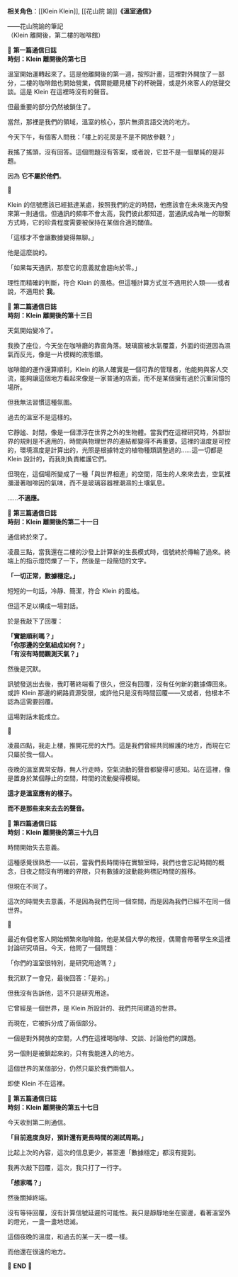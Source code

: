 ---
---



**相关角色**：[[Klein Klein]], [[花山院 諭]]**《溫室通信》**

——花山院諭的筆記  
（Klein 離開後，第二樓的咖啡館）

  

📡 **第一篇通信日誌**  
**時刻：Klein 離開後的第七日**

溫室開始運轉起來了。這是他離開後的第一週，按照計畫，這裡對外開放了一部分，二樓的咖啡館也開始營業，偶爾能聽見樓下的杯碗聲，或是外來客人的低聲交談。這是 Klein 在這裡時沒有的聲音。

但最重要的部分仍然被鎖住了。

當然，那裡是我們的領域，溫室的核心，那片無須言語交流的地方。

今天下午，有個客人問我：「樓上的花房是不是不開放參觀？」

我搖了搖頭，沒有回答。這個問題沒有答案，或者說，它並不是一個單純的是非題。

因為 **它不屬於他們**。

🌱

Klein 的信號應該已經抵達某處，按照我們約定的時間，他應該會在未來幾天內發來第一則通信。但通訊的頻率不會太高，我們彼此都知道，當通訊成為唯一的聯繫方式時，它的珍貴程度需要被保持在某個合適的閾值。

「這樣才不會讓數據變得無聊。」

他是這麼說的。

「如果每天通訊，那麼它的意義就會趨向於零。」

理性而精確的判斷，符合 Klein 的風格。但這種計算方式並不適用於人類——或者說，不適用於 **我**。

  

📡 **第二篇通信日誌**  
**時刻：Klein 離開後的第十三日**

天氣開始變冷了。

我換了座位，今天坐在咖啡廳的靠窗角落。玻璃窗被水氣覆蓋，外面的街道因為濕氣而反光，像是一片模糊的液態銀。

咖啡館的運作還算順利，Klein 的熟人確實是一個可靠的管理者，他能夠與客人交流，能夠讓這個地方看起來像是一家普通的店面，而不是某個擁有過於沉重回憶的場所。

但我無法習慣這種氛圍。

過去的溫室不是這樣的。

它靜謐、封閉，像是一個漂浮在世界之外的生物體。當我們在這裡研究時，外部世界的規則是不適用的，時間與物理世界的連結都變得不再重要。這裡的溫度是可控的，環境濕度是計算出的，光照是根據特定的植物種類調整過的……這一切都是 Klein 設計的，而我則負責維護它們。

但現在，這個場所變成了一種「與世界相連」的空間，陌生的人來來去去，空氣裡瀰漫著咖啡因的氣味，而不是玻璃容器裡潮濕的土壤氣息。

……**不適應。**

  

📡 **第三篇通信日誌**  
**時刻：Klein 離開後的第二十一日**

通信終於來了。

凌晨三點，當我還在二樓的沙發上計算新的生長模式時，信號終於傳輸了過來。終端上的指示燈閃爍了一下，然後是一段簡短的文字。

**「一切正常，數據穩定。」**

短短的一句話，冷靜、簡潔，符合 Klein 的風格。

但這不足以構成一場對話。

於是我敲下了回覆：

**「實驗順利嗎？」**  
**「你那邊的空氣組成如何？」**  
**「有沒有時間觀測天氣？」**

然後是沉默。

訊號發送出去後，我盯著終端看了很久，但沒有回覆，沒有任何新的數據傳回來。或許 Klein 那邊的網路資源受限，或許他只是沒有時間回覆——又或者，他根本不認為這需要回覆。

這場對話未能成立。

🌱

凌晨四點，我走上樓，推開花房的大門。這是我們曾經共同維護的地方，而現在它只屬於我一個人。

夜晚的溫室異常安靜，無人行走時，空氣流動的聲音都變得可感知。站在這裡，像是置身於某個靜止的空間，時間的流動變得模糊。

**這才是溫室應有的樣子。**

**而不是那些來來去去的聲音。**

  

📡 **第四篇通信日誌**  
**時刻：Klein 離開後的第三十九日**

時間開始失去意義。

這種感覺很熟悉——以前，當我們長時間待在實驗室時，我們也會忘記時間的概念，日夜之間沒有明確的界限，只有數據的波動能夠標記時間的推移。

但現在不同了。

這次的時間失去意義，不是因為我們在同一個空間，而是因為我們已經不在同一個世界。

🌱

最近有個老客人開始頻繁來咖啡館，他是某個大學的教授，偶爾會帶著學生來這裡討論研究項目。今天，他問了一個問題：

「你們的溫室很特別，是研究用途嗎？」

我沉默了一會兒，最後回答：「是的。」

但我沒有告訴他，這不只是研究用途。

它曾經是一個世界，是 Klein 所設計的、我們共同建造的世界。

而現在，它被拆分成了兩個部分。

一個是對外開放的空間，人們在這裡喝咖啡、交談、討論他們的課題。

另一個則是被鎖起來的，只有我能進入的地方。

這個世界的某個部分，仍然只屬於我們兩個人。

即使 Klein 不在這裡。

  

📡 **第五篇通信日誌**  
**時刻：Klein 離開後的第五十七日**

今天收到第二則通信。

**「目前進度良好，預計還有更長時間的測試周期。」**

比起上次的內容，這次的信息更少，甚至連「數據穩定」都沒有提到。

我再次敲下回覆，這次，我只打了一行字。

**「想家嗎？」**

然後關掉終端。

沒有等待回覆，沒有計算信號延遲的可能性。我只是靜靜地坐在窗邊，看著溫室外的燈光，一盞一盞地熄滅。

這個夜晚的溫度，和過去的某一天一模一樣。

而他還在很遠的地方。

  

🌱 **END** 🌱